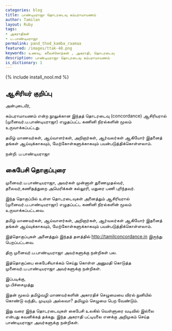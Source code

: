 ```yaml
---      
categories: blog      
title: பாண்டியராஜா தொடரடைவு கம்பராமாயணம்
author: Tamilan    
layout: Ruby    
tags:    
- அகராதிகள்
- ப.பாண்டியராஜா
permalink: pand_thod_kamba_raamaa
featured: /images/ttak-48.png    
keywords: உணவு, கலைச்சொற்கள் , அகராதி, தொடரடைவு
description: பாண்டியராஜா தொடரடைவு கம்பராமாயணம்
is_dictionary: 1 
---   
```

{% include install_nool.md %}  

## ஆசிரியர் குறிப்பு

அன்புடையீர்,

கம்பராமாயணம் என்ற நூலுக்கான இந்தத் தொடரடைவு (concordance) ஆசிரியரால் (முனைவர்.ப.பாண்டியராஜா)
எழுதப்பட்ட கணினி நிரல்களின் மூலம் உருவாக்கப்பட்டது. 

தமிழ் மாணவர்கள், ஆய்வாளர்கள், அறிஞர்கள், ஆர்வலர்கள் ஆகியோர் இதனைத் தங்கள் ஆய்வுக்காகவும்,
மேற்கோள்களுக்காகவும் பயன்படுத்திக்கொள்ளலாம்.

நன்றி. 
ப.பாண்டியராஜா 

## கைபேசி தொகுப்புரை  

முனைவர்.ப.பாண்டியராஜா, அவர்கள் முன்னாள் துணைமுதல்வர், தலைவர்,கணிதத்துறை அமெரிக்கன் கல்லூரி, மதுரை  பணி புரிந்தவர்.

இந்த தொகுப்பில் உள்ள தொடரடைவுகள் அனைத்தும் ஆசிரியரால் (முனைவர்.ப.பாண்டியராஜா) எழுதப்பட்ட கணினி நிரல்களின் மூலம் உருவாக்கப்பட்டவை. 

தமிழ் மாணவர்கள், ஆய்வாளர்கள், அறிஞர்கள், ஆர்வலர்கள் ஆகியோர் இதனைத் தங்கள் ஆய்வுக்காகவும், மேற்கோள்களுக்காகவும் பயன்படுத்திக்கொள்ளலாம். 

இத்தொகுப்புகள் அனைத்தும் இந்தத் தளத்தில் http://tamilconcordance.in  இருந்து பெறப்பட்டவை.

திரு முனைவர்.ப.பாண்டியராஜா அவர்களுக்கு நன்றிகள் பல.

இத்தொகுப்பை கைபேசியாக்கம் செய்து கொள்ள அனுமதி கொடுத்த முனைவர்.ப.பாண்டியராஜா அவர்களுக்கு நன்றிகள்.

இப்படிக்கு,  
மு.பிச்சைமுத்து  

இதன் மூலம் தமிழ்வழி மாணவர்களின் அகாரதிச் செழுமையை விரல் நுனியில் கொண்டு வந்திட முடியும் அல்லவா? தமிழும் செழுமை பெற வேண்டும்.

இது வரை இந்த தொடரடைவுகள் கைபேசி உலகில் வெள்ளுரை வடிவில் இல்லை என்பது கவனிக்கத் தக்கது. இந்த அகராதி பட்டியலை எனக்கு அறிமுகம் செய்த பாண்டியராஜா அவர்களுக்கு நன்றிகள்.

